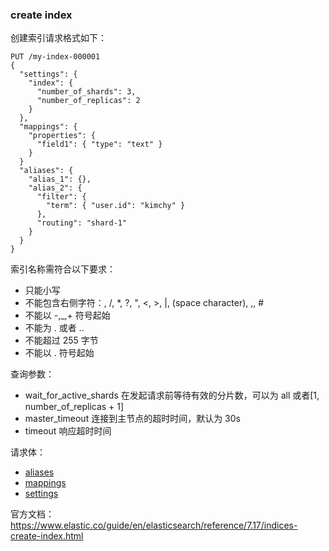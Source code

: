 ### create index

创建索引请求格式如下：

```
PUT /my-index-000001
{
  "settings": {
    "index": {
      "number_of_shards": 3,  
      "number_of_replicas": 2 
    }
  },
  "mappings": {
    "properties": {
      "field1": { "type": "text" }
    }
  }
  "aliases": {
    "alias_1": {},
    "alias_2": {
      "filter": {
        "term": { "user.id": "kimchy" }
      },
      "routing": "shard-1"
    }
  }
}

```

索引名称需符合以下要求：

- 只能小写  
- 不能包含右侧字符：, /, \*, ?, ", <, >, |, (space character), ,, #  
- 不能以 -,_,+ 符号起始  
- 不能为 . 或者 ..  
- 不能超过 255 字节  
- 不能以 . 符号起始

查询参数：

- wait_for_active_shards 在发起请求前等待有效的分片数，可以为 all 或者\[1, number_of_replicas + 1\]  
- master_timeout 连接到主节点的超时时间，默认为 30s  
- timeout 响应超时时间

请求体：

- [aliases](https://www.elastic.co/guide/en/elasticsearch/reference/7.17/aliases.html)
- [mappings](https://www.elastic.co/guide/en/elasticsearch/reference/7.17/mapping.html)
- [settings](https://www.elastic.co/guide/en/elasticsearch/reference/7.17/index-modules.html#index-modules-settings)

官方文档：https://www.elastic.co/guide/en/elasticsearch/reference/7.17/indices-create-index.html
